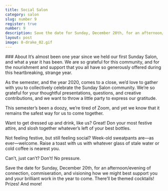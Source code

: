 ```yaml
---
title: Social Salon
category: salon
slug: number 9
register: true
number: 9
description: Save the date for Sunday, December 20th, for an afternoon/evening of connection, commiseration, and visioning how we might best support you and your brilliant work in the year to come. There’ll be themed cocktails! Prizes! And more!
layout: post
image: 8-drake_02.gif
---
```

<section class="intro-material" markdown="1">
<div class="intro-text" markdown="1">
### About
It’s almost been one year since we held our first Sunday Salon, and what a year it has been. We are so grateful for this community, and for the nourishment and support that you all have so generously offered during this heartbreaking, strange year.

As the semester, and the year 2020, comes to a close, we’d love to gather with you to collectively celebrate the Sunday Salon community. We’re so grateful for your thoughtful presentations, questions, and creative contributions, and we want to throw a little party to express our gratitude.

This semester’s been a doozy, we’re tired of Zoom, and yet we know that it remains the safest way for us to come together.

Want to get dressed up and drink, like us? Great! Don your most festive attire, and slosh together whatever’s left of your best bottles.

Not feeling festive, but still feeling social? Week-old sweatpants are—as ever—welcome. Raise a toast with us with whatever glass of stale water or cold coffee is nearest you.

Can’t, just can’t? Don’t! No pressure.

Save the date for Sunday, December 20th, for an afternoon/evening of connection, commiseration, and visioning how we might best support you and your brilliant work in the year to come. There’ll be themed cocktails! Prizes! And more!
</div>
</section>
